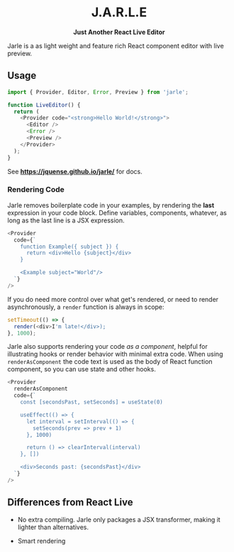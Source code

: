 <h1 align="center">J.A.R.L.E</h1>
<p align="center">
  <strong>Just Another React Live Editor</strong>
</p>

Jarle is a as light weight and feature rich React component editor with live
preview. 


## Usage

```js
import { Provider, Editor, Error, Preview } from 'jarle';

function LiveEditor() {
  return (
    <Provider code="<strong>Hello World!</strong>">
      <Editor />
      <Error />
      <Preview />
    </Provider>
  );
}
```

See **https://jquense.github.io/jarle/** for docs.

### Rendering Code

Jarle removes boilerplate code in your examples, by rendering the **last** expression in your code block.
Define variables, components, whatever, as long as the last line is a JSX expression.

```js
<Provider
  code={`
    function Example({ subject }) {
      return <div>Hello {subject}</div>
    }

    <Example subject="World"/>
  `}
/>
```

If you do need more control over what get's rendered, or need to render asynchronously, a
`render` function is always in scope:

```js
setTimeout(() => {
  render(<div>I'm late!</div>);
}, 1000);
```

Jarle also supports rendering your code _as a component_, helpful for illustrating
hooks or render behavior with minimal extra code. When using `renderAsComponent`
the code text is used as the body of React function component, so you can use
state and other hooks.

```js
<Provider
  renderAsComponent
  code={`
    const [secondsPast, setSeconds] = useState(0)

    useEffect(() => {
      let interval = setInterval(() => {
        setSeconds(prev => prev + 1)
      }, 1000)

      return () => clearInterval(interval)
    }, [])

    <div>Seconds past: {secondsPast}</div>
  `}
/>
```

## Differences from React Live

- No extra compiling. Jarle only packages a JSX transformer, making it lighter
  than alternatives.

- Smart rendering

